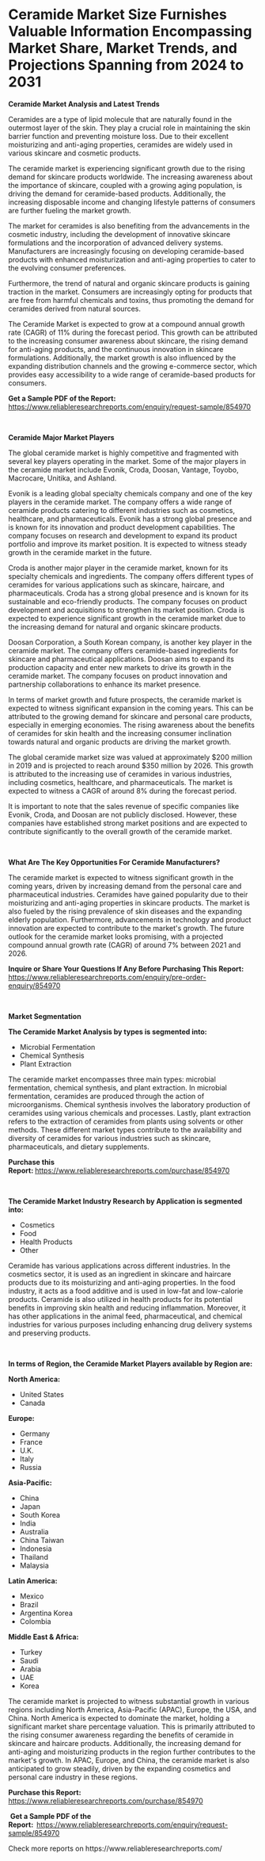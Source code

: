 <p><h1>Ceramide Market Size Furnishes Valuable Information Encompassing Market Share, Market Trends, and Projections Spanning from 2024 to 2031</h1></p><p><strong>Ceramide Market Analysis and Latest Trends</strong></p>
<p><p>Ceramides are a type of lipid molecule that are naturally found in the outermost layer of the skin. They play a crucial role in maintaining the skin barrier function and preventing moisture loss. Due to their excellent moisturizing and anti-aging properties, ceramides are widely used in various skincare and cosmetic products.</p><p>The ceramide market is experiencing significant growth due to the rising demand for skincare products worldwide. The increasing awareness about the importance of skincare, coupled with a growing aging population, is driving the demand for ceramide-based products. Additionally, the increasing disposable income and changing lifestyle patterns of consumers are further fueling the market growth.</p><p>The market for ceramides is also benefiting from the advancements in the cosmetic industry, including the development of innovative skincare formulations and the incorporation of advanced delivery systems. Manufacturers are increasingly focusing on developing ceramide-based products with enhanced moisturization and anti-aging properties to cater to the evolving consumer preferences.</p><p>Furthermore, the trend of natural and organic skincare products is gaining traction in the market. Consumers are increasingly opting for products that are free from harmful chemicals and toxins, thus promoting the demand for ceramides derived from natural sources.</p><p>The Ceramide Market is expected to grow at a compound annual growth rate (CAGR) of 11% during the forecast period. This growth can be attributed to the increasing consumer awareness about skincare, the rising demand for anti-aging products, and the continuous innovation in skincare formulations. Additionally, the market growth is also influenced by the expanding distribution channels and the growing e-commerce sector, which provides easy accessibility to a wide range of ceramide-based products for consumers.</p></p>
<p><strong>Get a Sample PDF of the Report:&nbsp;</strong> <a href="https://www.reliableresearchreports.com/enquiry/request-sample/854970">https://www.reliableresearchreports.com/enquiry/request-sample/854970</a></p>
<p>&nbsp;</p>
<p><strong>Ceramide Major Market Players</strong></p>
<p><p>The global ceramide market is highly competitive and fragmented with several key players operating in the market. Some of the major players in the ceramide market include Evonik, Croda, Doosan, Vantage, Toyobo, Macrocare, Unitika, and Ashland.</p><p>Evonik is a leading global specialty chemicals company and one of the key players in the ceramide market. The company offers a wide range of ceramide products catering to different industries such as cosmetics, healthcare, and pharmaceuticals. Evonik has a strong global presence and is known for its innovation and product development capabilities. The company focuses on research and development to expand its product portfolio and improve its market position. It is expected to witness steady growth in the ceramide market in the future.</p><p>Croda is another major player in the ceramide market, known for its specialty chemicals and ingredients. The company offers different types of ceramides for various applications such as skincare, haircare, and pharmaceuticals. Croda has a strong global presence and is known for its sustainable and eco-friendly products. The company focuses on product development and acquisitions to strengthen its market position. Croda is expected to experience significant growth in the ceramide market due to the increasing demand for natural and organic skincare products.</p><p>Doosan Corporation, a South Korean company, is another key player in the ceramide market. The company offers ceramide-based ingredients for skincare and pharmaceutical applications. Doosan aims to expand its production capacity and enter new markets to drive its growth in the ceramide market. The company focuses on product innovation and partnership collaborations to enhance its market presence.</p><p>In terms of market growth and future prospects, the ceramide market is expected to witness significant expansion in the coming years. This can be attributed to the growing demand for skincare and personal care products, especially in emerging economies. The rising awareness about the benefits of ceramides for skin health and the increasing consumer inclination towards natural and organic products are driving the market growth.</p><p>The global ceramide market size was valued at approximately $200 million in 2019 and is projected to reach around $350 million by 2026. This growth is attributed to the increasing use of ceramides in various industries, including cosmetics, healthcare, and pharmaceuticals. The market is expected to witness a CAGR of around 8% during the forecast period.</p><p>It is important to note that the sales revenue of specific companies like Evonik, Croda, and Doosan are not publicly disclosed. However, these companies have established strong market positions and are expected to contribute significantly to the overall growth of the ceramide market.</p></p>
<p>&nbsp;</p>
<p><strong>What Are The Key Opportunities For Ceramide Manufacturers?</strong></p>
<p><p>The ceramide market is expected to witness significant growth in the coming years, driven by increasing demand from the personal care and pharmaceutical industries. Ceramides have gained popularity due to their moisturizing and anti-aging properties in skincare products. The market is also fueled by the rising prevalence of skin diseases and the expanding elderly population. Furthermore, advancements in technology and product innovation are expected to contribute to the market's growth. The future outlook for the ceramide market looks promising, with a projected compound annual growth rate (CAGR) of around 7% between 2021 and 2026.</p></p>
<p><strong>Inquire or Share Your Questions If Any Before Purchasing This Report:</strong> <a href="https://www.reliableresearchreports.com/enquiry/pre-order-enquiry/854970">https://www.reliableresearchreports.com/enquiry/pre-order-enquiry/854970</a></p>
<p>&nbsp;</p>
<p><strong>Market Segmentation</strong></p>
<p><strong>The Ceramide Market Analysis by types is segmented into:</strong></p>
<p><ul><li>Microbial Fermentation</li><li>Chemical Synthesis</li><li>Plant Extraction</li></ul></p>
<p><p>The ceramide market encompasses three main types: microbial fermentation, chemical synthesis, and plant extraction. In microbial fermentation, ceramides are produced through the action of microorganisms. Chemical synthesis involves the laboratory production of ceramides using various chemicals and processes. Lastly, plant extraction refers to the extraction of ceramides from plants using solvents or other methods. These different market types contribute to the availability and diversity of ceramides for various industries such as skincare, pharmaceuticals, and dietary supplements.</p></p>
<p><strong>Purchase this Report:&nbsp;</strong><a href="https://www.reliableresearchreports.com/purchase/854970">https://www.reliableresearchreports.com/purchase/854970</a></p>
<p>&nbsp;</p>
<p><strong>The Ceramide Market Industry Research by Application is segmented into:</strong></p>
<p><ul><li>Cosmetics</li><li>Food</li><li>Health Products</li><li>Other</li></ul></p>
<p><p>Ceramide has various applications across different industries. In the cosmetics sector, it is used as an ingredient in skincare and haircare products due to its moisturizing and anti-aging properties. In the food industry, it acts as a food additive and is used in low-fat and low-calorie products. Ceramide is also utilized in health products for its potential benefits in improving skin health and reducing inflammation. Moreover, it has other applications in the animal feed, pharmaceutical, and chemical industries for various purposes including enhancing drug delivery systems and preserving products.</p></p>
<p>&nbsp;</p>
<p><strong>In terms of Region, the Ceramide Market Players available by Region are:</strong></p>
<p>
    <p> <strong> North America: </strong>
        <ul>
            <li>United States</li>
            <li>Canada</li>
        </ul>
        </p> 
    <p> <strong> Europe: </strong>
        <ul>
            <li>Germany</li>
            <li>France</li>
            <li>U.K.</li>
            <li>Italy</li>
            <li>Russia</li>
        </ul>
        </p> 
    <p> <strong> Asia-Pacific: </strong>
        <ul>
            <li>China</li>
            <li>Japan</li>
            <li>South Korea</li>
            <li>India</li>
            <li>Australia</li>
            <li>China Taiwan</li>
            <li>Indonesia</li>
            <li>Thailand</li>
            <li>Malaysia</li>
        </ul>
        </p> 
    <p> <strong> Latin America: </strong>
        <ul>
            <li>Mexico</li>
            <li>Brazil</li>
            <li>Argentina Korea</li>
            <li>Colombia</li>
        </ul>
        </p> 
    <p> <strong> Middle East & Africa: </strong>
        <ul>
            <li>Turkey</li>
            <li>Saudi</li>
            <li>Arabia</li>
            <li>UAE</li>
            <li>Korea</li>
        </ul>
    </p>
    </p>
<p><p>The ceramide market is projected to witness substantial growth in various regions including North America, Asia-Pacific (APAC), Europe, the USA, and China. North America is expected to dominate the market, holding a significant market share percentage valuation. This is primarily attributed to the rising consumer awareness regarding the benefits of ceramide in skincare and haircare products. Additionally, the increasing demand for anti-aging and moisturizing products in the region further contributes to the market's growth. In APAC, Europe, and China, the ceramide market is also anticipated to grow steadily, driven by the expanding cosmetics and personal care industry in these regions.</p></p>
<p><strong>Purchase this Report: </strong><a href="https://www.reliableresearchreports.com/purchase/854970">https://www.reliableresearchreports.com/purchase/854970</a></p>
<p>&nbsp;<strong>Get a Sample PDF of the Report:&nbsp;&nbsp;</strong><a href="https://www.reliableresearchreports.com/enquiry/request-sample/854970">https://www.reliableresearchreports.com/enquiry/request-sample/854970</a></p>
<p><strong></strong></p>
<p>Check more reports on https://www.reliableresearchreports.com/</p>
